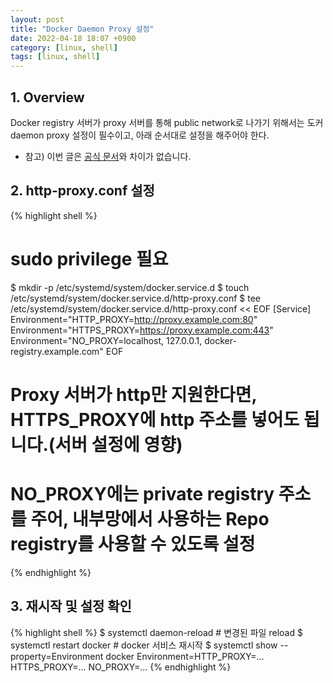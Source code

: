 ```yaml
---
layout: post
title: "Docker Daemon Proxy 설정"
date: 2022-04-18 18:07 +0900
category: [linux, shell]
tags: [linux, shell]
---
```


## 1. Overview
Docker registry 서버가 proxy 서버를 통해 public network로 나가기 위해서는 도커 daemon proxy 설정이 필수이고, 아래 순서대로 설정을 해주어야 한다.
* 참고) 이번 글은 [공식 문서](https://docs.docker.com/config/daemon/systemd/#httphttps-proxy)와 차이가 없습니다. 

## 2. http-proxy.conf 설정
{% highlight shell %}
# sudo privilege 필요
$ mkdir -p /etc/systemd/system/docker.service.d
$ touch /etc/systemd/system/docker.service.d/http-proxy.conf
$ tee /etc/systemd/system/docker.service.d/http-proxy.conf << EOF
[Service]
Environment="HTTP_PROXY=http://proxy.example.com:80"
Environment="HTTPS_PROXY=https://proxy.example.com:443"
Environment="NO_PROXY=localhost, 127.0.0.1, docker-registry.example.com"
EOF
# Proxy 서버가 http만 지원한다면, HTTPS_PROXY에 http 주소를 넣어도 됩니다.(서버 설정에 영향)
# NO_PROXY에는 private registry 주소를 주어, 내부망에서 사용하는 Repo registry를 사용할 수 있도록 설정
{% endhighlight %}

## 3. 재시작 및 설정 확인
{% highlight shell %}
$ systemctl daemon-reload  # 변경된 파일 reload
$ systemctl restart docker  # docker 서비스 재시작
$ systemctl show --property=Environment docker
Environment=HTTP_PROXY=... HTTPS_PROXY=... NO_PROXY=...
{% endhighlight %}
